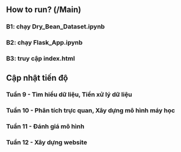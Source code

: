 ## How to run? (/Main)
### B1: chạy Dry_Bean_Dataset.ipynb
### B2: chạy Flask_App.ipynb
### B3: truy cập index.html

## Cập nhật tiến độ
### Tuần 9 - Tìm hiểu dữ liệu, Tiền xử lý dữ liệu
### Tuần 10 - Phân tích trực quan, Xây dựng mô hình máy học
### Tuần 11 - Đánh giá mô hình
### Tuần 12 - Xây dựng website
